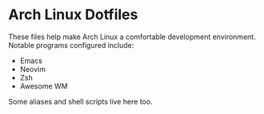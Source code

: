 # Arch Linux Dotfiles

These files help make Arch Linux a comfortable development environment. Notable programs configured include:

- Emacs
- Neovim
- Zsh
- Awesome WM

Some aliases and shell scripts live here too.

